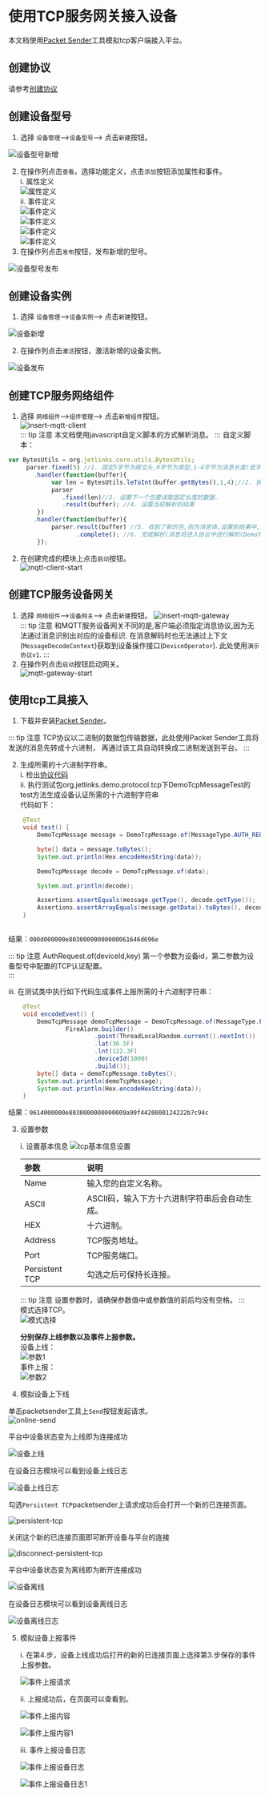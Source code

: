 # 使用TCP服务网关接入设备
本文档使用[Packet Sender](https://packetsender.com/download#show)工具模拟tcp客户端接入平台。

## 创建协议

请参考[创建协议](../advancement-guide/mqtt-connection.md#创建协议)

## 创建设备型号

1. 选择 `设备管理`-->`设备型号`--> 点击`新建`按钮。  

![设备型号新增](images/insert-device-product.png)  

2. 在操作列点击`查看`，选择功能定义，点击`添加`按钮添加属性和事件。  
    i. 属性定义  
    ![属性定义](images/device-product-info1.png)  
    ii. 事件定义  
    ![事件定义](images/device-product-info2.png)  
    ![事件定义](images/device-product-info2-1.png)  
    ![事件定义](images/device-product-info2-2.png)  
    ![事件定义](images/device-product-info2-3.png)  
3. 在操作列点击`发布`按钮，发布新增的型号。  

![设备型号发布](images/device-product-published.png)  

## 创建设备实例

1. 选择 `设备管理`-->`设备实例`--> 点击`新建`按钮。  

![设备新增](images/insert-device.png)  

2. 在操作列点击`激活`按钮，激活新增的设备实例。  

![设备发布](images/device-published.png)  

## 创建TCP服务网络组件

1. 选择 `网络组件`-->`组件管理`--> 点击`新增组件`按钮。  
![insert-mqtt-client](images/insert-tcp-server.png)  
::: tip 注意
本文档使用javascript自定义脚本的方式解析消息。
:::
自定义脚本：  
```js
var BytesUtils = org.jetlinks.core.utils.BytesUtils;
     parser.fixed(5) //1. 固定5字节为报文头,0字节为类型,1-4字节为消息长度(低字节位在前).
       .handler(function(buffer){
            var len = BytesUtils.leToInt(buffer.getBytes(),1,4);//2. 获取消息长度.
            parser
               .fixed(len)//3. 设置下一个包要读取固定长度的数据.
               .result(buffer); //4. 设置当前解析的结果
        })
       .handler(function(buffer){
            parser.result(buffer) //5. 收到了新的包,则为消息体,设置到结果中,完成后将与步骤4的数据合并为完整的数据包.
                   .complete(); //6. 完成解析(消息将进入协议中进行解析(DemoTcpMessageCodec)),重置解析器,下一个数据包将从步骤1开始解析.
        });
```
2. 在创建完成的模块上点击`启动`按钮。  
![mqtt-client-start](images/tcp-server-start.png)  

## 创建TCP服务设备网关

1. 选择 `网络组件`-->`设备网关`--> 点击`新建`按钮。
![insert-mqtt-gateway](images/insert-tcp-server-gateway.png)  
::: tip 注意
和MQTT服务设备网关不同的是,客户端必须指定消息协议,因为无法通过消息识别出对应的设备标识.
在消息解码时也无法通过上下文(`MessageDecodeContext`)获取到设备操作接口(`DeviceOperator`).
此处使用`演示协议v1`.
:::
2. 在操作列点击`启动`按钮启动网关。  
![mqtt-gateway-start](images/tcp-server-gateway-start.png)   

## 使用tcp工具接入

1. 下载并安装[Packet Sender](https://packetsender.com/download#show)。  

::: tip 注意
TCP协议以二进制的数据包传输数据，此处使用Packet Sender工具将发送的消息先转成十六进制，
再通过该工具自动转换成二进制发送到平台。
:::

2. 生成所需的十六进制字符串。  
    i. 检出[协议代码](https://github.com/jetlinks/demo-protocol.git)  
    ii. 执行测试包org.jetlinks.demo.protocol.tcp下DemoTcpMessageTest的test方法生成设备认证所需的十六进制字符串  
    代码如下：  
```java
    @Test
    void test() {
        DemoTcpMessage message = DemoTcpMessage.of(MessageType.AUTH_REQ, AuthRequest.of(1000, "admin"));

        byte[] data = message.toBytes();
        System.out.println(Hex.encodeHexString(data));

        DemoTcpMessage decode = DemoTcpMessage.of(data);

        System.out.println(decode);

        Assertions.assertEquals(message.getType(), decode.getType());
        Assertions.assertArrayEquals(message.getData().toBytes(), decode.getData().toBytes());
    }
   
```
结果：`000d000000e80300000000000061646d696e`
  
::: tip 注意
AuthRequest.of(deviceId,key) 第一个参数为设备id，第二参数为设备型号中配置的TCP认证配置。  
:::   
    
   iii. 在测试类中执行如下代码生成事件上报所需的十六进制字符串：  
    
```java
    @Test
    void encodeEvent() {
        DemoTcpMessage demoTcpMessage = DemoTcpMessage.of(MessageType.FIRE_ALARM,
                FireAlarm.builder()
                        .point(ThreadLocalRandom.current().nextInt())
                        .lat(36.5F)
                        .lnt(122.3F)
                        .deviceId(1000)
                        .build());
        byte[] data = demoTcpMessage.toBytes();
        System.out.println(demoTcpMessage);
        System.out.println(Hex.encodeHexString(data));
    }
```  
结果：`0614000000e8030000000000009a99f4420000124222b7c94c`

3. 设置参数

    i. 设置基本信息
    ![tcp基本信息设置](images/tcp-connection-general.png)  
    
   | 参数         | 说明    |
    | :-----   | :-----  |
    | Name       | 输入您的自定义名称。   |
    | ASCII        |   ASCII码，输入下方十六进制字符串后会自动生成。   |、
    | HEX        |   十六进制。   |
    | Address        |   TCP服务地址。   |
    | Port        |   TCP服务端口。   |
    | Persistent TCP        |   勾选之后可保持长连接。   |
    
    ::: tip 注意
    设置参数时，请确保参数值中或参数值的前后均没有空格。
    :::  
    模式选择TCP。  
    ![模式选择](images/sender-type.png)  
    
    **分别保存上线参数以及事件上报参数。**  
    设备上线：  
    ![参数1](images/config-online.png)  
    事件上报：  
    ![参数2](images/config-event.png)  
4. 模拟设备上下线

单击packetsender工具上`Send`按钮发起请求。  
![online-send](images/online-send.png)  

平台中设备状态变为上线即为连接成功

![设备上线](images/device-online.png)

在设备日志模块可以看到设备上线日志

![设备上线日志](images/device-online-log.png)  

勾选`Persistent TCP`packetsender上请求成功后会打开一个新的已连接页面。 
 
![persistent-tcp](images/device-online-persistent-tcp.png)  

关闭这个新的已连接页面即可断开设备与平台的连接  

![disconnect-persistent-tcp](images/device-offline-persistent-tcp.png)  

平台中设备状态变为离线即为断开连接成功  

![设备离线](images/device-offline.png)  

在设备日志模块可以看到设备离线日志  

![设备离线日志](images/device-offline-log.png)  
 
5. 模拟设备上报事件

    i. 在第4.步，设备上线成功后打开的新的已连接页面上选择第3.步保存的事件上报参数。  
    
    ![事件上报请求](images/event-report-send.png)  
    
    ii. 上报成功后，在页面可以查看到。  
    
    ![事件上报内容](images/device-event-info.png)  
    
    ![事件上报内容1](images/device-event-info1.png)  
    
    iii. 事件上报设备日志  
    
    ![事件上报设备日志](images/device-event-report-log.png)  
    
    ![事件上报设备日志1](images/device-event-report-log1.png)
